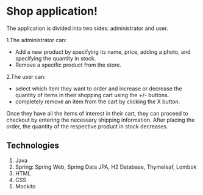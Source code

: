 # Shop application!
The application is divided into two sides: administrator and user. 

1.The administrator can:
-   Add a new product by specifying its name, price, adding a photo, and specifying the quantity in stock.
-   Remove a specific product from the store.

2.The user can:

- select which item they want to order and increase or decrease the quantity of items in their shopping cart using the +/- buttons. 
-  completely remove an item from the cart by clicking the X button. 

Once they have all the items of interest in their cart, they can proceed to checkout by entering the necessary shipping information. After placing the order, the quantity of the respective product in stock decreases.



## Technologies

 1. Java
 2. Spring: Spring Web, Spring Data JPA, H2 Database, Thymeleaf, Lombok
 3. HTML
 4. CSS
 5. Mockito
